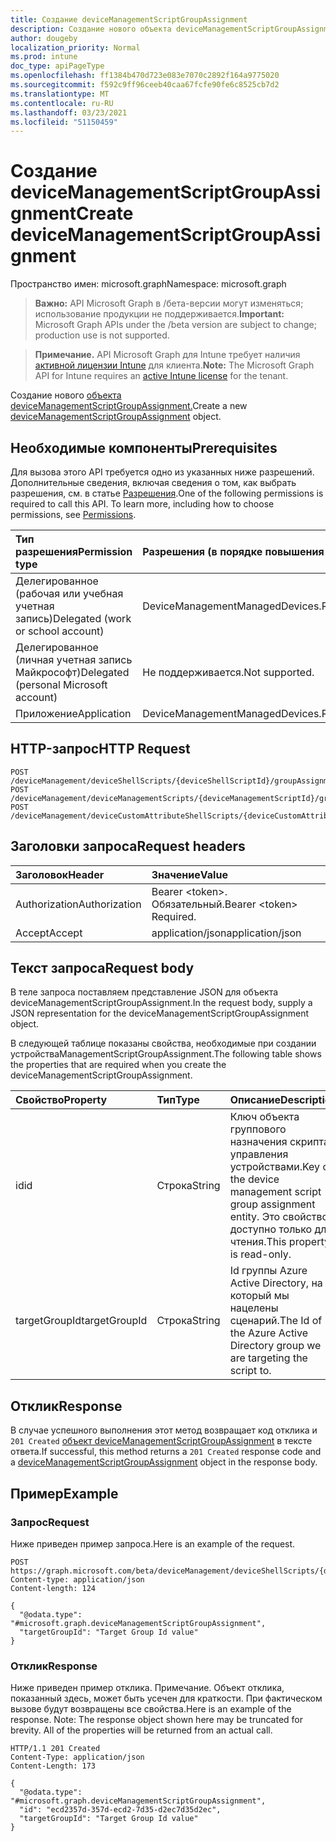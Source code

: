 ```yaml
---
title: Создание deviceManagementScriptGroupAssignment
description: Создание нового объекта deviceManagementScriptGroupAssignment.
author: dougeby
localization_priority: Normal
ms.prod: intune
doc_type: apiPageType
ms.openlocfilehash: ff1384b470d723e083e7070c2892f164a9775020
ms.sourcegitcommit: f592c9ff96ceeb40caa67fcfe90fe6c8525cb7d2
ms.translationtype: MT
ms.contentlocale: ru-RU
ms.lasthandoff: 03/23/2021
ms.locfileid: "51150459"
---
```

# <a name="create-devicemanagementscriptgroupassignment"></a><span data-ttu-id="c8283-103">Создание deviceManagementScriptGroupAssignment</span><span class="sxs-lookup"><span data-stu-id="c8283-103">Create deviceManagementScriptGroupAssignment</span></span>

<span data-ttu-id="c8283-104">Пространство имен: microsoft.graph</span><span class="sxs-lookup"><span data-stu-id="c8283-104">Namespace: microsoft.graph</span></span>

> <span data-ttu-id="c8283-105">**Важно:** API Microsoft Graph в /бета-версии могут изменяться; использование продукции не поддерживается.</span><span class="sxs-lookup"><span data-stu-id="c8283-105">**Important:** Microsoft Graph APIs under the /beta version are subject to change; production use is not supported.</span></span>

> <span data-ttu-id="c8283-106">**Примечание.** API Microsoft Graph для Intune требует наличия [активной лицензии Intune](https://go.microsoft.com/fwlink/?linkid=839381) для клиента.</span><span class="sxs-lookup"><span data-stu-id="c8283-106">**Note:** The Microsoft Graph API for Intune requires an [active Intune license](https://go.microsoft.com/fwlink/?linkid=839381) for the tenant.</span></span>

<span data-ttu-id="c8283-107">Создание нового [объекта deviceManagementScriptGroupAssignment.](../resources/intune-devices-devicemanagementscriptgroupassignment.md)</span><span class="sxs-lookup"><span data-stu-id="c8283-107">Create a new [deviceManagementScriptGroupAssignment](../resources/intune-devices-devicemanagementscriptgroupassignment.md) object.</span></span>

## <a name="prerequisites"></a><span data-ttu-id="c8283-108">Необходимые компоненты</span><span class="sxs-lookup"><span data-stu-id="c8283-108">Prerequisites</span></span>
<span data-ttu-id="c8283-p101">Для вызова этого API требуется одно из указанных ниже разрешений. Дополнительные сведения, включая сведения о том, как выбрать разрешения, см. в статье [Разрешения](/graph/permissions-reference).</span><span class="sxs-lookup"><span data-stu-id="c8283-p101">One of the following permissions is required to call this API. To learn more, including how to choose permissions, see [Permissions](/graph/permissions-reference).</span></span>

|<span data-ttu-id="c8283-111">Тип разрешения</span><span class="sxs-lookup"><span data-stu-id="c8283-111">Permission type</span></span>|<span data-ttu-id="c8283-112">Разрешения (в порядке повышения привилегий)</span><span class="sxs-lookup"><span data-stu-id="c8283-112">Permissions (from least to most privileged)</span></span>|
|:---|:---|
|<span data-ttu-id="c8283-113">Делегированное (рабочая или учебная учетная запись)</span><span class="sxs-lookup"><span data-stu-id="c8283-113">Delegated (work or school account)</span></span>|<span data-ttu-id="c8283-114">DeviceManagementManagedDevices.ReadWrite.All</span><span class="sxs-lookup"><span data-stu-id="c8283-114">DeviceManagementManagedDevices.ReadWrite.All</span></span>|
|<span data-ttu-id="c8283-115">Делегированное (личная учетная запись Майкрософт)</span><span class="sxs-lookup"><span data-stu-id="c8283-115">Delegated (personal Microsoft account)</span></span>|<span data-ttu-id="c8283-116">Не поддерживается.</span><span class="sxs-lookup"><span data-stu-id="c8283-116">Not supported.</span></span>|
|<span data-ttu-id="c8283-117">Приложение</span><span class="sxs-lookup"><span data-stu-id="c8283-117">Application</span></span>|<span data-ttu-id="c8283-118">DeviceManagementManagedDevices.ReadWrite.All</span><span class="sxs-lookup"><span data-stu-id="c8283-118">DeviceManagementManagedDevices.ReadWrite.All</span></span>|

## <a name="http-request"></a><span data-ttu-id="c8283-119">HTTP-запрос</span><span class="sxs-lookup"><span data-stu-id="c8283-119">HTTP Request</span></span>
<!-- {
  "blockType": "ignored"
}
-->
``` http
POST /deviceManagement/deviceShellScripts/{deviceShellScriptId}/groupAssignments
POST /deviceManagement/deviceManagementScripts/{deviceManagementScriptId}/groupAssignments
POST /deviceManagement/deviceCustomAttributeShellScripts/{deviceCustomAttributeShellScriptId}/groupAssignments
```

## <a name="request-headers"></a><span data-ttu-id="c8283-120">Заголовки запроса</span><span class="sxs-lookup"><span data-stu-id="c8283-120">Request headers</span></span>
|<span data-ttu-id="c8283-121">Заголовок</span><span class="sxs-lookup"><span data-stu-id="c8283-121">Header</span></span>|<span data-ttu-id="c8283-122">Значение</span><span class="sxs-lookup"><span data-stu-id="c8283-122">Value</span></span>|
|:---|:---|
|<span data-ttu-id="c8283-123">Authorization</span><span class="sxs-lookup"><span data-stu-id="c8283-123">Authorization</span></span>|<span data-ttu-id="c8283-124">Bearer &lt;token&gt;. Обязательный.</span><span class="sxs-lookup"><span data-stu-id="c8283-124">Bearer &lt;token&gt; Required.</span></span>|
|<span data-ttu-id="c8283-125">Accept</span><span class="sxs-lookup"><span data-stu-id="c8283-125">Accept</span></span>|<span data-ttu-id="c8283-126">application/json</span><span class="sxs-lookup"><span data-stu-id="c8283-126">application/json</span></span>|

## <a name="request-body"></a><span data-ttu-id="c8283-127">Текст запроса</span><span class="sxs-lookup"><span data-stu-id="c8283-127">Request body</span></span>
<span data-ttu-id="c8283-128">В теле запроса поставляем представление JSON для объекта deviceManagementScriptGroupAssignment.</span><span class="sxs-lookup"><span data-stu-id="c8283-128">In the request body, supply a JSON representation for the deviceManagementScriptGroupAssignment object.</span></span>

<span data-ttu-id="c8283-129">В следующей таблице показаны свойства, необходимые при создании устройстваManagementScriptGroupAssignment.</span><span class="sxs-lookup"><span data-stu-id="c8283-129">The following table shows the properties that are required when you create the deviceManagementScriptGroupAssignment.</span></span>

|<span data-ttu-id="c8283-130">Свойство</span><span class="sxs-lookup"><span data-stu-id="c8283-130">Property</span></span>|<span data-ttu-id="c8283-131">Тип</span><span class="sxs-lookup"><span data-stu-id="c8283-131">Type</span></span>|<span data-ttu-id="c8283-132">Описание</span><span class="sxs-lookup"><span data-stu-id="c8283-132">Description</span></span>|
|:---|:---|:---|
|<span data-ttu-id="c8283-133">id</span><span class="sxs-lookup"><span data-stu-id="c8283-133">id</span></span>|<span data-ttu-id="c8283-134">Строка</span><span class="sxs-lookup"><span data-stu-id="c8283-134">String</span></span>|<span data-ttu-id="c8283-135">Ключ объекта группового назначения скрипта управления устройствами.</span><span class="sxs-lookup"><span data-stu-id="c8283-135">Key of the device management script group assignment entity.</span></span> <span data-ttu-id="c8283-136">Это свойство доступно только для чтения.</span><span class="sxs-lookup"><span data-stu-id="c8283-136">This property is read-only.</span></span>|
|<span data-ttu-id="c8283-137">targetGroupId</span><span class="sxs-lookup"><span data-stu-id="c8283-137">targetGroupId</span></span>|<span data-ttu-id="c8283-138">Строка</span><span class="sxs-lookup"><span data-stu-id="c8283-138">String</span></span>|<span data-ttu-id="c8283-139">Id группы Azure Active Directory, на который мы нацелены сценарий.</span><span class="sxs-lookup"><span data-stu-id="c8283-139">The Id of the Azure Active Directory group we are targeting the script to.</span></span>|



## <a name="response"></a><span data-ttu-id="c8283-140">Отклик</span><span class="sxs-lookup"><span data-stu-id="c8283-140">Response</span></span>
<span data-ttu-id="c8283-141">В случае успешного выполнения этот метод возвращает код отклика и `201 Created` [объект deviceManagementScriptGroupAssignment](../resources/intune-devices-devicemanagementscriptgroupassignment.md) в тексте ответа.</span><span class="sxs-lookup"><span data-stu-id="c8283-141">If successful, this method returns a `201 Created` response code and a [deviceManagementScriptGroupAssignment](../resources/intune-devices-devicemanagementscriptgroupassignment.md) object in the response body.</span></span>

## <a name="example"></a><span data-ttu-id="c8283-142">Пример</span><span class="sxs-lookup"><span data-stu-id="c8283-142">Example</span></span>

### <a name="request"></a><span data-ttu-id="c8283-143">Запрос</span><span class="sxs-lookup"><span data-stu-id="c8283-143">Request</span></span>
<span data-ttu-id="c8283-144">Ниже приведен пример запроса.</span><span class="sxs-lookup"><span data-stu-id="c8283-144">Here is an example of the request.</span></span>
``` http
POST https://graph.microsoft.com/beta/deviceManagement/deviceShellScripts/{deviceShellScriptId}/groupAssignments
Content-type: application/json
Content-length: 124

{
  "@odata.type": "#microsoft.graph.deviceManagementScriptGroupAssignment",
  "targetGroupId": "Target Group Id value"
}
```

### <a name="response"></a><span data-ttu-id="c8283-145">Отклик</span><span class="sxs-lookup"><span data-stu-id="c8283-145">Response</span></span>
<span data-ttu-id="c8283-p103">Ниже приведен пример отклика. Примечание. Объект отклика, показанный здесь, может быть усечен для краткости. При фактическом вызове будут возвращены все свойства.</span><span class="sxs-lookup"><span data-stu-id="c8283-p103">Here is an example of the response. Note: The response object shown here may be truncated for brevity. All of the properties will be returned from an actual call.</span></span>
``` http
HTTP/1.1 201 Created
Content-Type: application/json
Content-Length: 173

{
  "@odata.type": "#microsoft.graph.deviceManagementScriptGroupAssignment",
  "id": "ecd2357d-357d-ecd2-7d35-d2ec7d35d2ec",
  "targetGroupId": "Target Group Id value"
}
```




